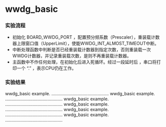 # wwdg_basic

### 实验流程

- 初始化 BOARD_WWDG_PORT ，配置预分频系数（Prescaler），重装载计数器上限窗口值（UpperLimit），使能WWDG_INT_ALMOST_TIMEOUT中断。
- 中断处理函数中判断是否已经重装载计数器到指定次数，否则重装载一次WWDG计数器，并记录重装载次数，是则不再重装载计数器。
- 主函数中不作任何处理，在初始化后进入死循环。经过一段延时后 ，串口将打印一个 “.” ，表示CPU仍在工作。

### 实验结果

wwdg_basic example.
..............................................
wwdg_basic example.
..............................................
wwdg_basic example.
..............................................
wwdg_basic example.
..............................................
wwdg_basic example.
..............................................
wwdg_basic example.
..............................................
